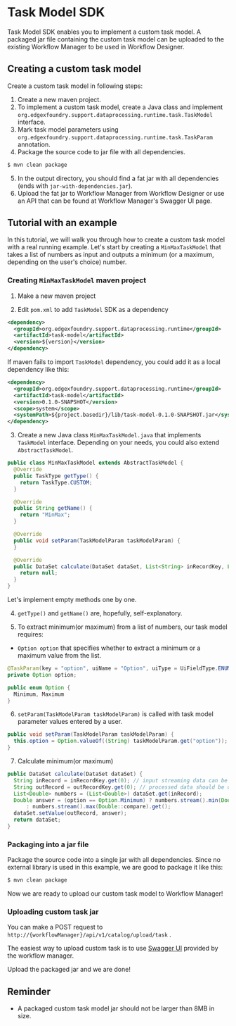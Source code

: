 Task Model SDK
================================

Task Model SDK enables you to implement a custom task model. 
A packaged jar file containing the custom task model can be uploaded to the existing Workflow Manager to be used in Workflow Designer.


## Creating a custom task model ##
Create a custom task model in following steps:
  1. Create a new maven project.
  2. To implement a custom task model, create a Java class and implement `org.edgexfoundry.support.dataprocessing.runtime.task.TaskModel` interface.
  3. Mark task model parameters using `org.edgexfoundry.support.dataprocessing.runtime.task.TaskParam` annotation.
  4. Package the source code to jar file with all dependencies.
  ```bash
  $ mvn clean package
  ```
  5. In the output directory, you should find a fat jar with all dependencies (ends with `jar-with-dependencies.jar`).
  6. Upload the fat jar to Workflow Manager from Workflow Designer or use an API that can be found at Workflow Manager's Swagger UI page.

## Tutorial with an example ##
In this tutorial, we will walk you through how to create a custom task model with a real running example.
Let's start by creating a `MinMaxTaskModel` that takes a list of numbers as input and outputs a minimum (or a maximum, depending on the user's choice) number.

### Creating `MinMaxTaskModel` maven project ####
1. Make a new maven project 

2. Edit `pom.xml` to add `TaskModel` SDK as a dependency
```xml
<dependency>
  <groupId>org.edgexfoundry.support.dataprocessing.runtime</groupId>
  <artifactId>task-model</artifactId>
  <version>${version}</version>
</dependency>
```
If maven fails to import `TaskModel` dependency, you could add it as a local dependency like this:
```xml
<dependency>
  <groupId>org.edgexfoundry.support.dataprocessing.runtime</groupId>
  <artifactId>task-model</artifactId>
  <version>0.1.0-SNAPSHOT</version>
  <scope>system</scope>
  <systemPath>${project.basedir}/lib/task-model-0.1.0-SNAPSHOT.jar</systemPath>
</dependency>
```

3. Create a new Java class `MinMaxTaskModel.java` that implements `TaskModel` interface.
Depending on your needs, you could also extend `AbstractTaskModel`.
```java
public class MinMaxTaskModel extends AbstractTaskModel { 
  @Override
  public TaskType getType() {
    return TaskType.CUSTOM;
  }

  @Override
  public String getName() {
    return "MinMax";
  }

  @Override
  public void setParam(TaskModelParam taskModelParam) {
  }

  @Override
  public DataSet calculate(DataSet dataSet, List<String> inRecordKey, List<String> outRecordKey) {
    return null;
  }
}
```
Let's implement empty methods one by one.

4. `getType()` and `getName()` are, hopefully, self-explanatory.

5. To extract minimum(or maximum) from a list of numbers, our task model requires:
  - `Option option` that specifies whether to extract a minimum or a maximum value from the list.  
```java
@TaskParam(key = "option", uiName = "Option", uiType = UiFieldType.ENUMSTRING)
private Option option;

public enum Option {
  Minimum, Maximum
}
```

6. `setParam(TaskModelParam taskModelParam)` is called with task model parameter values entered by a user.
```java
public void setParam(TaskModelParam taskModelParam) {
  this.option = Option.valueOf((String) taskModelParam.get("option"));
}
```

7. Calculate minimum(or maximum)
```java
public DataSet calculate(DataSet dataSet) {
  String inRecord = inRecordKey.get(0); // input streaming data can be accessed using in-record keys
  String outRecord = outRecordKey.get(0); // processed data should be output using out-record keys
  List<Double> numbers = (List<Double>) dataSet.get(inRecord);
  Double answer = (option == Option.Minimum) ? numbers.stream().min(Double::compare).get()
      : numbers.stream().max(Double::compare).get();
  dataSet.setValue(outRecord, answer);
  return dataSet;
}
```

### Packaging into a jar file ###
Package the source code into a single jar with all dependencies.
Since no external library is used in this example, we are good to package it like this:
```bash
$ mvn clean package
```

Now we are ready to upload our custom task model to Workflow Manager!

### Uploading custom task jar ###
You can make a POST request to `http://{workflowManager}/api/v1/catalog/upload/task` .

The easiest way to upload custom task is to use [Swagger UI](http://localhost:8082/swagger-ui.html#!/Task_Manager/uploadCustomTaskUsingPOST) provided by the workflow manager.

Upload the packaged jar and we are done!

## Reminder ##
 - A packaged custom task model jar should not be larger than 8MB in size.
